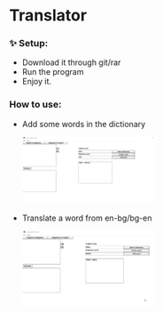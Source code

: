 # Translator
  ### ✨ Setup:
   - Download it through git/rar
   - Run the program 
   - Enjoy it.
  ### How to use:
   - Add some words in the dictionary
    <p><img src='./images/addToDictionary.gif' width='50%'></p>
   - Translate a word from en-bg/bg-en
    <p><img src='./images/Translate.gif' width='50%'></p>
  
  
